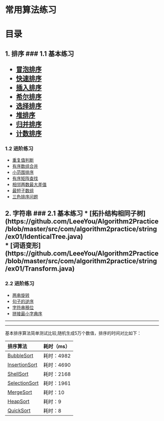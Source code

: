 # 常用算法练习

<h1>目录
<h2>1. 排序
### 1.1 基本练习

* [冒泡排序](https://github.com/LeeeYou/Algorithm2Practice/blob/master/src/com/algorithm2practice/sorting/basic/BubbleSort.java)<br>
* [快速排序](https://github.com/LeeeYou/Algorithm2Practice/blob/master/src/com/algorithm2practice/sorting/basic/QuickSort.java)<br>
* [插入排序](https://github.com/LeeeYou/Algorithm2Practice/blob/master/src/com/algorithm2practice/sorting/basic/InsertionSort.java)<br>
* [希尔排序](https://github.com/LeeeYou/Algorithm2Practice/blob/master/src/com/algorithm2practice/sorting/basic/HeapSort.java)<br>
* [选择排序](https://github.com/LeeeYou/Algorithm2Practice/blob/master/src/com/algorithm2practice/sorting/basic/SelectionSort.java)<br>
* [堆排序](https://github.com/LeeeYou/Algorithm2Practice/blob/master/src/com/algorithm2practice/sorting/basic/HeapSort.java)<br>
* [归并排序](https://github.com/LeeeYou/Algorithm2Practice/blob/master/src/com/algorithm2practice/sorting/basic/MergeSort.java)<br>
* [计数排序](https://github.com/LeeeYou/Algorithm2Practice/blob/master/src/com/algorithm2practice/sorting/basic/CountSort.java)<br>

### 1.2 进阶练习

* [重复值判断](https://github.com/LeeeYou/Algorithm2Practice/blob/master/src/com/algorithm2practice/sorting/sorting3/Checker.java)<br>
* [有序数组合并](https://github.com/LeeeYou/Algorithm2Practice/blob/master/src/com/algorithm2practice/sorting/sorting3/Merge.java)<br>
* [小范围排序](https://github.com/LeeeYou/Algorithm2Practice/blob/master/src/com/algorithm2practice/sorting/sorting3/ScaleSort.java)<br>
* [有序矩阵查找](https://github.com/LeeeYou/Algorithm2Practice/blob/master/src/com/algorithm2practice/sorting/sorting4/Finder.java)<br>
* [相邻两数最大差值](https://github.com/LeeeYou/Algorithm2Practice/blob/master/src/com/algorithm2practice/sorting/sorting4/Gap.java)<br>
* [最短子数组](https://github.com/LeeeYou/Algorithm2Practice/blob/master/src/com/algorithm2practice/sorting/sorting4/Subsequence.java)<br>
* [三色排序问题](https://github.com/LeeeYou/Algorithm2Practice/blob/master/src/com/algorithm2practice/sorting/sorting4/ThreeColor.java)<br>

<h2>2. 字符串
### 2.1 基本练习
* [拓扑结构相同子树](https://github.com/LeeeYou/Algorithm2Practice/blob/master/src/com/algorithm2practice/string/ex01/IdenticalTree.java)<br>
* [词语变形](https://github.com/LeeeYou/Algorithm2Practice/blob/master/src/com/algorithm2practice/string/ex01/Transform.java)<br>

### 2.2 进阶练习
* [两串旋转](https://github.com/LeeeYou/Algorithm2Practice/blob/master/src/com/algorithm2practice/string/ex02/Rotation.java)<br>
* [句子的逆序](https://github.com/LeeeYou/Algorithm2Practice/blob/master/src/com/algorithm2practice/string/ex02/Reverse.java)<br>
* [字符串移位](https://github.com/LeeeYou/Algorithm2Practice/blob/master/src/com/algorithm2practice/string/ex02/Translation.java)
* [拼接最小字典序](https://github.com/LeeeYou/Algorithm2Practice/blob/master/src/com/algorithm2practice/string/ex02/Prior.java)

---

---

基本排序算法简单测试比较,随机生成5万个数值，排序的时间对比如下：

|排序算法|耗时（ms）|
|:---|:---|
|[BubbleSort](https://github.com/LeeeYou/Algorithm2Practice/blob/master/src/com/algorithm2practice/sorting/basic/comparator_speed/BubbleSort.java) | 耗时：4982|
|[InsertionSort](https://github.com/LeeeYou/Algorithm2Practice/blob/master/src/com/algorithm2practice/sorting/basic/comparator_speed/InsertionSort.java)|耗时：4690 |
|[ShellSort](https://github.com/LeeeYou/Algorithm2Practice/blob/master/src/com/algorithm2practice/sorting/basic/comparator_speed/ShellSort.java)|耗时：2168 |
|[SelectionSort](https://github.com/LeeeYou/Algorithm2Practice/blob/master/src/com/algorithm2practice/sorting/basic/comparator_speed/SelectionSort.java)|耗时：1961 |
|[MergeSort](https://github.com/LeeeYou/Algorithm2Practice/blob/master/src/com/algorithm2practice/sorting/basic/comparator_speed/MergeSort.java)| 耗时：10|
|[HeapSort](https://github.com/LeeeYou/Algorithm2Practice/blob/master/src/com/algorithm2practice/sorting/basic/comparator_speed/HeapSort.java)| 耗时：9|
|[QuickSort](https://github.com/LeeeYou/Algorithm2Practice/blob/master/src/com/algorithm2practice/sorting/basic/comparator_speed/QuickSort.java)| 耗时：8|
